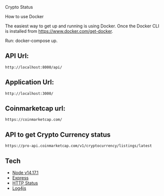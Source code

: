 Crypto Status

How to use
Docker

The easiest way to get up and running is using Docker. Once the Docker CLI is installed from https://www.docker.com/get-docker.

Run: docker-compose up.

## API Url: 
    http://localhost:8000/api/

## Application Url: 
    http://localhost:3000/

## Coinmarketcap url:
    https://coinmarketcap.com/

## API to get Crypto Currency status
    https://pro-api.coinmarketcap.com/v1/cryptocurrency/listings/latest
    
## Tech

- [Node v14.17.1](http://nodejs.org/)
- [Express](https://npmjs.com/package/express)
- [HTTP Status](https://www.npmjs.com/package/http-status)
- [Log4js](https://www.npmjs.com/package/log4js)